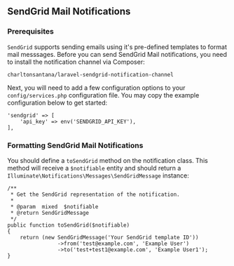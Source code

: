 ## SendGrid Mail Notifications

### Prerequisites

`SendGrid` supports sending emails using it's pre-defined templates to format mail messsages. Before you can send SendGrid Mail notifications, you need to install the notification channel via Composer:

    charltonsantana/laravel-sendgrid-notification-channel

Next, you will need to add a few configuration options to your `config/services.php` configuration file. You may copy the example configuration below to get started:

    'sendgrid' => [
        'api_key' => env('SENDGRID_API_KEY'),
    ],

### Formatting SendGrid Mail Notifications

You should define a `toSendGrid` method on the notification class. This method will receive a `$notifiable` entity and should return a  `Illuminate\Notifications\Messages\SendGridMessage` instance:

    /**
     * Get the SendGrid representation of the notification.
     *
     * @param  mixed  $notifiable
     * @return SendGridMessage
     */
    public function toSendGrid($notifiable)
    {
        return (new SendGridMessage('Your SendGrid template ID'))
                    ->from('test@example.com', 'Example User')
                    ->to('test+test1@example.com', 'Example User1');
    }
